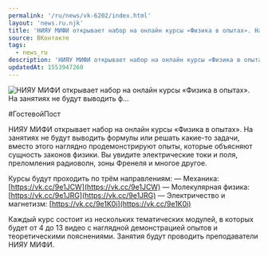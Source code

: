 ```yaml
---
permalink: '/ru/news/vk-6202/index.html'
layout: 'news.ru.njk'
title: 'НИЯУ МИФИ открывает набор на онлайн курсы «Физика в опытах». На занятиях не будут выводить ф'
source: ВКонтакте
tags:
  - news_ru
description: 'НИЯУ МИФИ открывает набор на онлайн курсы «Физика в опытах». На занятиях не будут выводить ф…'
updatedAt: 1553947260
---
```

![НИЯУ МИФИ открывает набор на онлайн курсы «Физика в опытах». На занятиях не будут выводить ф…](https://sun9-44.userapi.com/impf/c844722/v844722652/1dd61c/-S0jKPgSB6E.jpg?size=1000x700&quality=96&proxy=1&sign=9c57ae193467e611158e8a930a804d97&c_uniq_tag=AzGi8N__0E15zGsh0Aj7_lMRVFuF3zQQ3cagP6VIGY8&type=album)

#ГостевойПост

НИЯУ МИФИ открывает набор на онлайн курсы «Физика в опытах». На занятиях не будут выводить формулы или решать какие-то задачи, вместо этого наглядно продемонстрируют опыты, которые объясняют сущность законов физики. Вы увидите электрические токи и поля, преломления радиоволн, зоны Френеля и многое другое.

Курсы будут проходить по трём направлениям:
— Механика: [https://vk.cc/9e1JCW](https://vk.cc/9e1JCW)
— Молекулярная физика: [https://vk.cc/9e1JRG](https://vk.cc/9e1JRG)
— Электричество и магнетизм: [https://vk.cc/9e1K0i](https://vk.cc/9e1K0i)

Каждый курс состоит из нескольких тематических модулей, в которых будет от 4 до 13 видео с наглядной демонстрацией опытов и теоретическими пояснениями. Занятия будут проводить преподаватели НИЯУ МИФИ.
